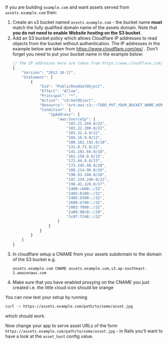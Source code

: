 
If you are building `example.com` and want assets served from `assets.example.com` then:

1. Create an s3 bucket named `assets.example.com` - the bucket name **must** match the fully qualified domain name of the assets domain. Note that **you do not need to enable _Website hosting_ on the S3 bucket**.
1. Add an S3 bucket policy which allows Cloudflare IP addresses to read objects from the bucket without authentication. The IP addresses in the example below are taken from https://www.cloudflare.com/ips/ . Don't forget you need to put your bucket name in the example below:
    ```js
    // The IP addresses here are taken from https://www.cloudflare.com/ips/
    {
        "Version": "2012-10-17",
        "Statement": [
            {
                "Sid": "PublicReadGetObject",
                "Effect": "Allow",
                "Principal": "*",
                "Action": "s3:GetObject",
                "Resource": "arn:aws:s3:::TODO_PUT_YOUR_BUCKET_NAME_HERE/*",
                "Condition": {
                    "IpAddress": {
                        "aws:SourceIp": [
                            "103.21.244.0/22",
                            "103.22.200.0/22",
                            "103.31.4.0/22",
                            "104.16.0.0/12",
                            "108.162.192.0/18",
                            "131.0.72.0/22",
                            "141.101.64.0/18",
                            "162.158.0.0/15",
                            "172.64.0.0/13",
                            "173.245.48.0/20",
                            "188.114.96.0/20",
                            "190.93.240.0/20",
                            "197.234.240.0/22",
                            "198.41.128.0/17",
                            "2400:cb00::/32",
                            "2405:8100::/32",
                            "2405:b500::/32",
                            "2606:4700::/32",
                            "2803:f800::/32",
                            "2a06:98c0::/29",
                            "2c0f:f248::/32"
                        ]
                    }
                }
            }
        ]
    }
    ```
1. In cloudflare setup a CNAME from your assets subdomain to the domain of the S3 bucket e.g.
    ```
    assets.example.com CNAME assets.example.com.s3.ap-southeast-2.amazonaws.com
    ```
1. Make sure that you have enabled proxying on the CNAME you just created i.e. the little cloud icon should be orange

You can now test your setup by running

```bash
curl -v https://assets.example.com/path/to/some/asset.jpg
```

which should work.

Now change your app to serve asset URLs of the form `https://assets.example.com/path/to/some/asset.jpg` - in Rails you'll want to have a look at the `asset_host` config value.

